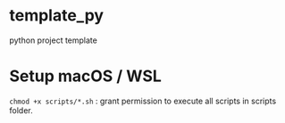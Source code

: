 # template_py
python project template

# Setup macOS / WSL
`chmod +x scripts/*.sh` : grant permission to execute all scripts in scripts folder.
